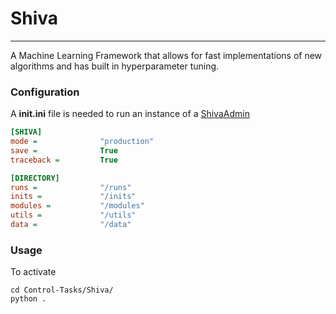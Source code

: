 # Shiva
---
A Machine Learning Framework that allows for fast implementations of new algorithms and has built in hyperparameter tuning.

### Configuration

A **init.ini** file is needed to run an instance of a [ShivaAdmin](docs/ShivaAdmin)

```ini
[SHIVA]
mode =              "production"
save =              True
traceback =         True

[DIRECTORY]
runs =              "/runs"
inits =             "/inits"
modules =           "/modules"
utils =             "/utils"
data =              "/data"
```

### Usage

To activate

```
cd Control-Tasks/Shiva/
python .
```